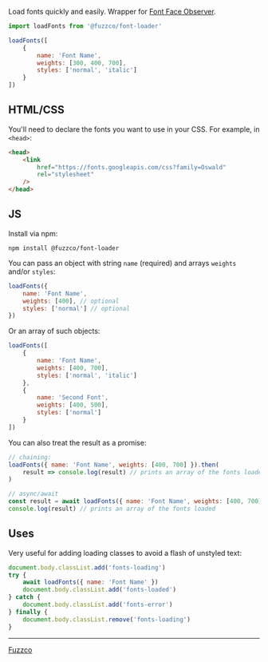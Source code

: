 Load fonts quickly and easily. Wrapper for [Font Face Observer](https://github.com/bramstein/fontfaceobserver).

```js
import loadFonts from '@fuzzco/font-loader'

loadFonts([
    {
        name: 'Font Name',
        weights: [300, 400, 700],
        styles: ['normal', 'italic']
    }
])
```

## HTML/CSS

You'll need to declare the fonts you want to use in your CSS. For example, in `<head>`:

```html
<head>
    <link
        href="https://fonts.googleapis.com/css?family=Oswald"
        rel="stylesheet"
    />
</head>
```

## JS

Install via npm:

`npm install @fuzzco/font-loader`

You can pass an object with string `name` (required) and arrays `weights` and/or `styles`:

```js
loadFonts({
    name: 'Font Name',
    weights: [400], // optional
    styles: ['normal'] // optional
})
```

Or an array of such objects:

```js
loadFonts([
    {
        name: 'Font Name',
        weights: [400, 700],
        styles: ['normal', 'italic']
    },
    {
        name: 'Second Font',
        weights: [400, 500],
        styles: ['normal']
    }
])
```

You can also treat the result as a promise:

```js
// chaining:
loadFonts({ name: 'Font Name', weights: [400, 700] }).then(
    result => console.log(result) // prints an array of the fonts loaded
)

// async/await
const result = await loadFonts({ name: 'Font Name', weights: [400, 700] })
console.log(result) // prints an array of the fonts loaded
```

## Uses

Very useful for adding loading classes to avoid a flash of unstyled text:

```js
document.body.classList.add('fonts-loading')
try {
    await loadFonts({ name: 'Font Name' })
    document.body.classList.add('fonts-loaded')
} catch {
    document.body.classList.add('fonts-error')
} finally {
    document.body.classList.remove('fonts-loading')
}
```

---

[Fuzzco](https://fuzzco.com)
